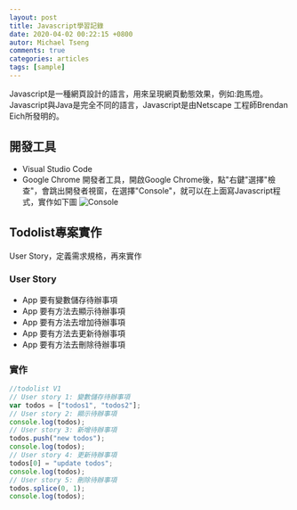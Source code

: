 ```yaml
---
layout: post
title: Javascript學習記錄
date: 2020-04-02 00:22:15 +0800
autor: Michael Tseng
comments: true
categories: articles
tags: [sample]
---
```


Javascript是一種網頁設計的語言，用來呈現網頁動態效果，例如:跑馬燈。Javascript與Java是完全不同的語言，Javascript是由Netscape 工程師Brendan Eich所發明的。

## 開發工具
* Visual Studio Code
* Google Chrome 開發者工具，開啟Google Chrome後，點"右鍵"選擇"檢查"，會跳出開發者視窗，在選擇"Console"，就可以在上面寫Javascript程式，實作如下圖
![Console](https://i.imgur.com/LHARnDp.png)

## Todolist專案實作
User Story，定義需求規格，再來實作
### User Story
* App 要有變數儲存待辦事項
* App 要有方法去顯示待辦事項
* App 要有方法去增加待辦事項
* App 要有方法去更新待辦事項
* App 要有方法去刪除待辦事項
### 實作
```javascript
//todolist V1
// User story 1: 變數儲存待辦事項
var todos = ["todos1", "todos2"];
// User story 2: 顯示待辦事項
console.log(todos);
// User story 3: 新增待辦事項
todos.push("new todos");
console.log(todos);
// User story 4: 更新待辦事項
todos[0] = "update todos";
console.log(todos);
// User story 5: 刪除待辦事項
todos.splice(0, 1);
console.log(todos);
```